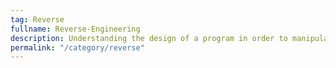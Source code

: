 ```yaml
---
tag: Reverse
fullname: Reverse-Engineering
description: Understanding the design of a program in order to manipulate it or to extract its knowledge.
permalink: "/category/reverse"
---
```

